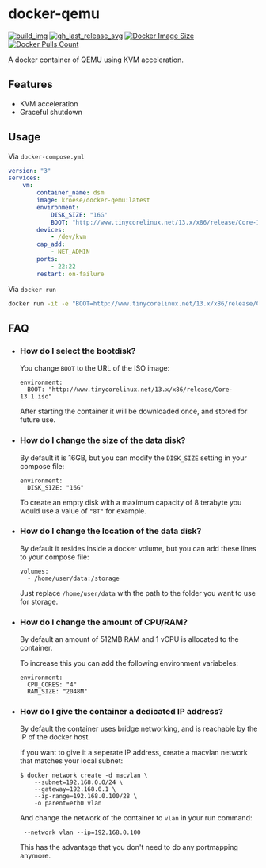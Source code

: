 docker-qemu
=============

[![build_img]][build_url]
[![gh_last_release_svg]][qemu-docker-hub]
[![Docker Image Size]][qemu-docker-hub]
[![Docker Pulls Count]][qemu-docker-hub]

[build_url]: https://github.com/kroese/docker-qemu/actions
[qemu-docker-hub]: https://hub.docker.com/r/kroese/docker-qemu

[build_img]: https://github.com/kroese/docker-qemu/actions/workflows/build.yml/badge.svg
[Docker Image Size]: https://img.shields.io/docker/image-size/kroese/docker-qemu/latest
[Docker Pulls Count]: https://img.shields.io/docker/pulls/kroese/docker-qemu.svg?style=flat
[gh_last_release_svg]: https://img.shields.io/docker/v/kroese/docker-qemu?arch=amd64&sort=date

A docker container of QEMU using KVM acceleration.

## Features

 - KVM acceleration
 - Graceful shutdown

## Usage

Via `docker-compose.yml`

```yaml
version: "3"
services:
    vm:
        container_name: dsm
        image: kroese/docker-qemu:latest
        environment:
            DISK_SIZE: "16G"
            BOOT: "http://www.tinycorelinux.net/13.x/x86/release/Core-13.1.iso"
        devices:
            - /dev/kvm
        cap_add:
            - NET_ADMIN                       
        ports:
            - 22:22
        restart: on-failure

```

Via `docker run`

```bash
docker run -it -e "BOOT=http://www.tinycorelinux.net/13.x/x86/release/Core-13.1.iso" --device=/dev/kvm --cap-add NET_ADMIN kroese/docker-qemu:latest
```

## FAQ

  * ### How do I select the bootdisk? ###

    You change `BOOT` to the URL of the ISO image:

    ```
    environment:
      BOOT: "http://www.tinycorelinux.net/13.x/x86/release/Core-13.1.iso"
    ```
    
    After starting the container it will be downloaded once, and stored for future use.

  * ### How do I change the size of the data disk? ###

    By default it is 16GB, but you can modify the `DISK_SIZE` setting in your compose file:

    ```
    environment:
      DISK_SIZE: "16G"
    ```

    To create an empty disk with a maximum capacity of 8 terabyte you would use a value of `"8T"` for example.

  * ### How do I change the location of the data disk? ###

    By default it resides inside a docker volume, but you can add these lines to your compose file:

    ```
    volumes:
      - /home/user/data:/storage
    ```

    Just replace `/home/user/data` with the path to the folder you want to use for storage.

  * ### How do I change the amount of CPU/RAM? ###

    By default an amount of 512MB RAM and 1 vCPU is allocated to the container.

    To increase this you can add the following environment variabeles:

    ```
    environment:
      CPU_CORES: "4"
      RAM_SIZE: "2048M"
    ```
    
  * ### How do I give the container a dedicated IP address?

    By default the container uses bridge networking, and is reachable by the IP of the docker host. 

    If you want to give it a seperate IP address, create a macvlan network that matches your local subnet:

    ```
    $ docker network create -d macvlan \
        --subnet=192.168.0.0/24 \
        --gateway=192.168.0.1 \
        --ip-range=192.168.0.100/28 \
        -o parent=eth0 vlan
    ```
    And change the network of the container to `vlan` in your run command:

    ```
     --network vlan --ip=192.168.0.100
    ```

    This has the advantage that you don't need to do any portmapping anymore.
